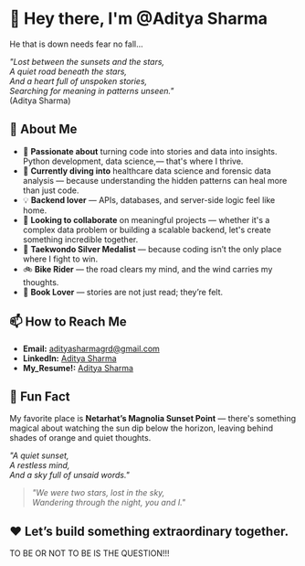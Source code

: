 # 👋 Hey there, I'm @Aditya Sharma 
He that is down needs fear no fall...

*"Lost between the sunsets and the stars,  
A quiet road beneath the stars,  
And a heart full of unspoken stories,  
Searching for meaning in patterns unseen."*  
                                 (Aditya Sharma)
## 🚀 About Me  
- 👀 **Passionate about** turning code into stories and data into insights. Python development, data science,— that's where I thrive.  
- 🌱 **Currently diving into** healthcare data science and forensic data analysis — because understanding the hidden patterns can heal more than just code.  
- 💡 **Backend lover** — APIs, databases, and server-side logic feel like home.  
- 💞️ **Looking to collaborate** on meaningful projects — whether it's a complex data problem or building a scalable backend, let's create something incredible together.  
- 🥋 **Taekwondo Silver Medalist** — because coding isn’t the only place where I fight to win.  
- 🚲 **Bike Rider** — the road clears my mind, and the wind carries my thoughts.  
- 📖 **Book Lover** — stories are not just read; they’re felt.  

## 📫 How to Reach Me  
- **Email:** [adityasharmagrd@gmail.com](mailto:adityasharmagrd@gmail.com)  
- **LinkedIn:** [Aditya Sharma](https://www.linkedin.com/in/adityasharmagrd/)
- **My_Resume!:** [Aditya Sharma](https://adityaroman.github.io/My_Resume-_Recent/)
  
## 🌅 Fun Fact  
My favorite place is **Netarhat’s Magnolia Sunset Point** — there's something magical about watching the sun dip below the horizon, leaving behind shades of orange and quiet thoughts.  




*"A quiet sunset,  
A restless mind,  
And a sky full of unsaid words."*


> *"We were two stars, lost in the sky,  
> Wandering through the night, you and I."*  

## ❤️ Let’s build something extraordinary together.  
  

TO BE OR NOT TO BE IS THE QUESTION!!!
<!---
Adityaroman/Adityaroman is a ✨ special ✨ repository because its `README.md` (this file) appears on your GitHub profile.
You can click the Preview link to take a look at your changes.
--->
